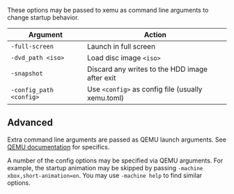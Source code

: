 These options may be passed to xemu as command line arguments to change
startup behavior.

| Argument | Action |
|----------|--------|
| `-full-screen` | Launch in full screen |
| `-dvd_path <iso>` | Load disc image `<iso>` |
| `-snapshot` | Discard any writes to the HDD image after exit |
| `-config_path <config>` | Use `<config>` as config file (usually xemu.toml) |

## Advanced

Extra command line arguments are passed as QEMU launch arguments. See [QEMU
documentation](https://www.qemu.org/documentation/) for specifics.

A number of the config options may be specified via QEMU arguments. For example,
the startup animation may be skipped by passing
`-machine xbox,short-animation=on`. You may use `-machine help` to find similar
options.
